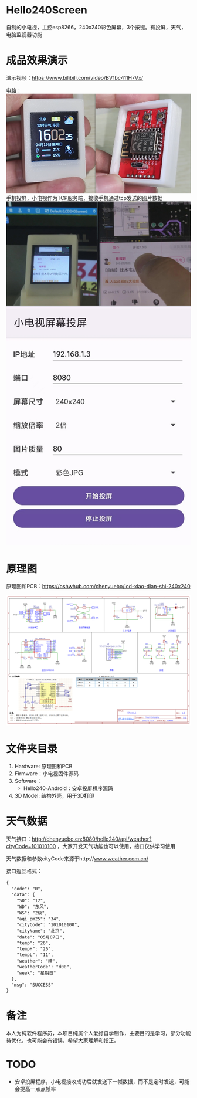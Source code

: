 # Hello240Screen
自制的小电视，主控esp8266，240x240彩色屏幕，3个按键。有投屏，天气，电脑监视器功能

# 成品效果演示
演示视频：https://www.bilibili.com/video/BV1bc411H7Vx/

电路：
![电路](5.Docs/UI_PCB.png)
手机投屏，小电视作为TCP服务端，接收手机通过tcp发送的图片数据
![手机投屏](5.Docs/VNC.jpg)
![手机投屏](5.Docs/app.jpg)

# 原理图
原理图和PCB：https://oshwhub.com/chenyuebo/lcd-xiao-dian-shi-240x240

![原理图](1.Hardware/%E5%8E%9F%E7%90%86%E5%9B%BE.png)

# 文件夹目录
1. Hardware: 原理图和PCB
2. Firmware：小电视固件源码
3. Software：
    - Hello240-Android：安卓投屏程序源码
4. 3D Model: 结构外壳，用于3D打印

# 天气数据
天气接口：http://chenyuebo.cn:8080/hello240/api/weather?cityCode=101010100 ，大家开发天气功能也可以使用，接口仅供学习使用

天气数据和参数cityCode来源于http://www.weather.com.cn/

接口返回格式：
```
{
  "code": "0",
  "data": {
    "SD": "12",
    "WD": "东风",
    "WS": "2级",
    "aqi_pm25": "34",
    "cityCode": "101010100",
    "cityName": "北京",
    "date": "05月07日",
    "temp": "26",
    "tempH": "26",
    "tempL": "11",
    "weather": "晴",
    "weatherCode": "d00",
    "week": "星期日"
  },
  "msg": "SUCCESS"
}
```
# 备注
本人为纯软件程序员，本项目纯属个人爱好自学制作，主要目的是学习，部分功能待优化，也可能会有错误，希望大家理解和指正。

# TODO
- 安卓投屏程序，小电视接收成功后就发送下一帧数据，而不是定时发送，可能会提高一点点帧率